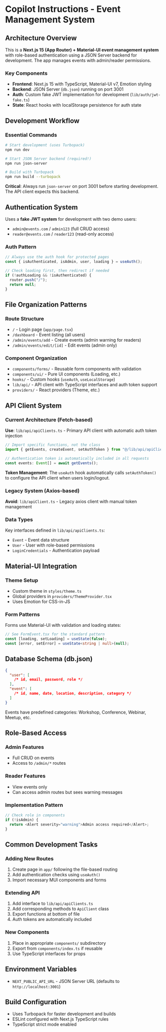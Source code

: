 # Copilot Instructions - Event Management System

## Architecture Overview

This is a **Next.js 15 (App Router) + Material-UI event management system** with role-based authentication using a JSON Server backend for development. The app manages events with admin/reader permissions.

### Key Components

- **Frontend**: Next.js 15 with TypeScript, Material-UI v7, Emotion styling
- **Backend**: JSON Server (`db.json`) running on port 3001
- **Auth**: Custom fake JWT implementation for development (`lib/auth/jwt-fake.ts`)
- **State**: React hooks with localStorage persistence for auth state

## Development Workflow

### Essential Commands

```bash
# Start development (uses Turbopack)
npm run dev

# Start JSON Server backend (required!)
npm run json-server

# Build with Turbopack
npm run build --turbopack
```

**Critical**: Always run `json-server` on port 3001 before starting development. The API client expects this backend.

## Authentication System

Uses a **fake JWT system** for development with two demo users:

- `admin@events.com` / `admin123` (full CRUD access)
- `reader@events.com` / `reader123` (read-only access)

### Auth Pattern

```typescript
// Always use the auth hook for protected pages
const { isAuthenticated, isAdmin, user, loading } = useAuth();

// Check loading first, then redirect if needed
if (!authLoading && !isAuthenticated) {
  router.push("/");
  return null;
}
```

## File Organization Patterns

### Route Structure

- `/` - Login page (`app/page.tsx`)
- `/dashboard` - Event listing (all users)
- `/admin/events/add` - Create events (admin warning for readers)
- `/admin/events/edit/[id]` - Edit events (admin only)

### Component Organization

- `components/forms/` - Reusable form components with validation
- `components/ui/` - Pure UI components (Loading, etc.)
- `hooks/` - Custom hooks (`useAuth`, `useLocalStorage`)
- `lib/api/` - API client with TypeScript interfaces and auth token support
- `providers/` - React providers (Theme, etc.)

## API Client System

### Current Architecture (Fetch-based)

**Use**: `lib/api/apiClients.ts` - Primary API client with automatic auth token injection

```typescript
// Import specific functions, not the class
import { getEvents, createEvent, setAuthToken } from "@/lib/api/apiClients";

// Authentication token is automatically included in all requests
const events: Event[] = await getEvents();
```

**Token Management**: The `useAuth` hook automatically calls `setAuthToken()` to configure the API client when users login/logout.

### Legacy System (Axios-based)

**Avoid**: `lib/apiClient.ts` - Legacy axios client with manual token management

### Data Types

Key interfaces defined in `lib/api/apiClients.ts`:

- `Event` - Event data structure
- `User` - User with role-based permissions
- `LoginCredentials` - Authentication payload

## Material-UI Integration

### Theme Setup

- Custom theme in `styles/theme.ts`
- Global providers in `providers/ThemeProvider.tsx`
- Uses Emotion for CSS-in-JS

### Form Patterns

Forms use Material-UI with validation and loading states:

```typescript
// See FormEvent.tsx for the standard pattern
const [loading, setLoading] = useState(false);
const [error, setError] = useState<string | null>(null);
```

## Database Schema (db.json)

```json
{
  "user": [
    /* id, email, password, role */
  ],
  "event": [
    /* id, name, date, location, description, category */
  ]
}
```

Events have predefined categories: Workshop, Conference, Webinar, Meetup, etc.

## Role-Based Access

### Admin Features

- Full CRUD on events
- Access to `/admin/*` routes

### Reader Features

- View events only
- Can access admin routes but sees warning messages

### Implementation Pattern

```typescript
// Check role in components
if (!isAdmin) {
  return <Alert severity="warning">Admin access required</Alert>;
}
```

## Common Development Tasks

### Adding New Routes

1. Create page in `app/` following the file-based routing
2. Add authentication checks using `useAuth()`
3. Import necessary MUI components and forms

### Extending API

1. Add interface to `lib/api/apiClients.ts`
2. Add corresponding methods to `ApiClient` class
3. Export functions at bottom of file
4. Auth tokens are automatically included

### New Components

1. Place in appropriate `components/` subdirectory
2. Export from `components/index.ts` if reusable
3. Use TypeScript interfaces for props

## Environment Variables

- `NEXT_PUBLIC_API_URL` - JSON Server URL (defaults to `http://localhost:3001`)

## Build Configuration

- Uses Turbopack for faster development and builds
- ESLint configured with Next.js TypeScript rules
- TypeScript strict mode enabled

